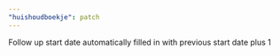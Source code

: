 ```yaml
---
"huishoudboekje": patch
---
```


Follow up start date automatically filled in with previous start date plus 1
